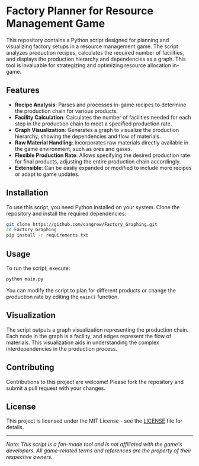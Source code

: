 
# Factory Planner for Resource Management Game

This repository contains a Python script designed for planning and visualizing factory setups in a resource management game. The script analyzes production recipes, calculates the required number of facilities, and displays the production hierarchy and dependencies as a graph. This tool is invaluable for strategizing and optimizing resource allocation in-game.

## Features

- **Recipe Analysis**: Parses and processes in-game recipes to determine the production chain for various products.
- **Facility Calculation**: Calculates the number of facilities needed for each step in the production chain to meet a specified production rate.
- **Graph Visualization**: Generates a graph to visualize the production hierarchy, showing the dependencies and flow of materials.
- **Raw Material Handling**: Incorporates raw materials directly available in the game environment, such as ores and gases.
- **Flexible Production Rate**: Allows specifying the desired production rate for final products, adjusting the entire production chain accordingly.
- **Extensible**: Can be easily expanded or modified to include more recipes or adapt to game updates.

## Installation

To use this script, you need Python installed on your system. Clone the repository and install the required dependencies:

```bash
git clone https://github.com/cangrew/Factory_Graphing.git
cd Factory_Graphing
pip install -r requirements.txt
```

## Usage

To run the script, execute:

```bash
python main.py
```

You can modify the script to plan for different products or change the production rate by editing the `main()` function.

## Visualization

The script outputs a graph visualization representing the production chain. Each node in the graph is a facility, and edges represent the flow of materials. This visualization aids in understanding the complex interdependencies in the production process.

## Contributing

Contributions to this project are welcome! Please fork the repository and submit a pull request with your changes.

## License

This project is licensed under the MIT License - see the [LICENSE](LICENSE) file for details.

---

*Note: This script is a fan-made tool and is not affiliated with the game's developers. All game-related terms and references are the property of their respective owners.*
